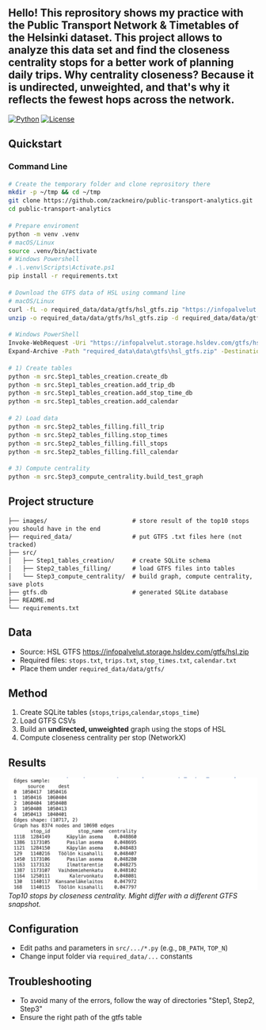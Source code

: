 Hello! This reprository shows my practice with the Public Transport Network &amp; Timetables of the Helsinki dataset.
This project allows to analyze this data set and find the closeness centrality stops for a better work of planning daily trips.
Why centrality closeness? Because it is undirected, unweighted, and that's why it reflects the fewest hops across the network.
---
[![Python](https://img.shields.io/badge/python-3.9%2B-blue)](https://www.python.org/)
[![License](https://img.shields.io/badge/license-MIT-green)](LICENSE)


## Quickstart

### Command Line
```bash
# Create the temporary folder and clone reprository there
mkdir -p ~/tmp && cd ~/tmp
git clone https://github.com/zackneiro/public-transport-analytics.git
cd public-transport-analytics

# Prepare enviroment
python -m venv .venv
# macOS/Linux
source .venv/bin/activate
# Windows Powershell
# .\.venv\Scripts\Activate.ps1
pip install -r requirements.txt

# Download the GTFS data of HSL using command line
# macOS/Linux
curl -fL -o required_data/data/gtfs/hsl_gtfs.zip "https://infopalvelut.storage.hsldev.com/gtfs/hsl.zip"
unzip -o required_data/data/gtfs/hsl_gtfs.zip -d required_data/data/gtfs

# Windows PowerShell
Invoke-WebRequest -Uri "https://infopalvelut.storage.hsldev.com/gtfs/hsl.zip" -OutFile "required_data\data\gtfs\hsl_gtfs.zip"
Expand-Archive -Path "required_data\data\gtfs\hsl_gtfs.zip" -DestinationPath "required_data\data\gtfs" -Force

# 1) Create tables 
python -m src.Step1_tables_creation.create_db
python -m src.Step1_tables_creation.add_trip_db
python -m src.Step1_tables_creation.add_stop_time_db
python -m src.Step1_tables_creation.add_calendar

# 2) Load data
python -m src.Step2_tables_filling.fill_trip
python -m src.Step2_tables_filling.stop_times
python -m src.Step2_tables_filling.fill_stops
python -m src.Step2_tables_filling.fill_calendar

# 3) Compute centrality
python -m src.Step3_compute_centrality.build_test_graph
```

## Project structure
```
├── images/                        # store result of the top10 stops you should have in the end 
├── required_data/                 # put GTFS .txt files here (not tracked)
├── src/
│   ├── Step1_tables_creation/     # create SQLite schema
│   ├── Step2_tables_filling/      # load GTFS files into tables
│   └── Step3_compute_centrality/  # build graph, compute centrality, save plots
├── gtfs.db                        # generated SQLite database
├── README.md
└── requirements.txt
```

## Data
- Source: HSL GTFS https://infopalvelut.storage.hsldev.com/gtfs/hsl.zip
- Required files: `stops.txt`, `trips.txt`, `stop_times.txt`, `calendar.txt`
- Place them under `required_data/data/gtfs/`

## Method
1. Create SQLite tables (`stops`,`trips`,`calendar`,`stops_time`)
2. Load GTFS CSVs
3. Build an **undirected, unweighted** graph using the stops of HSL
4. Compute closeness centrality per stop (NetworkX)

## Results
![Top 10 central stops](images/Top10_stops.png)
*Top10 stops by closeness centrality.*
*Might differ with a different GTFS snapshot.*

## Configuration
- Edit paths and parameters in `src/.../*.py` (e.g., `DB_PATH`, `TOP_N`)
- Change input folder via `required_data/...` constants

## Troubleshooting
- To avoid many of the errors, follow the way of directories "Step1, Step2, Step3"
- Ensure the right path of the gtfs table


